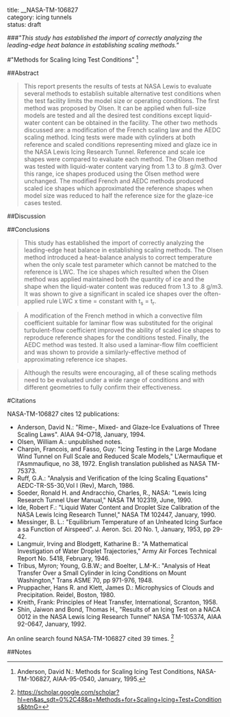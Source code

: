 title: __NASA-TM-106827    
category: icing tunnels  
status: draft  

###_"This study has established the import of correctly analyzing the leading-edge heat balance in establishing scaling methods."_  

#"Methods for Scaling Icing Test Conditions" [^1]  

##Abstract  

>This report presents the results of tests at NASA Lewis to evaluate
several methods to establish suitable alternative test conditions
when the test facility limits the model size or operating conditions.
The first method was proposed by Olsen. It can be applied when
full-size models are tested and all the desired test conditions except
liquid-water content can be obtained in the facility.
The other two
methods discussed are: a modification of the French scaling law
and the AEDC scaling method. Icing tests were made with
cylinders at both reference and scaled conditions representing
mixed and glaze ice in the NASA Lewis Icing Research Tunnel.
Reference and scale ice shapes were compared to evaluate each
method. The Olsen method was tested with liquid-water content
varying from 1.3 to .8 g/m<up>3</sup>. Over this range, ice shapes produced
using the Olsen method were unchanged. 
The modified French and
AEDC methods produced scaled ice shapes which approximated
the reference
shapes when model size was reduced to half the
reference size for the glaze-ice cases tested.

##Discussion  




##Conclusions 

>This study has established the import of correctly analyzing 
the leading-edge heat balance in establishing scaling methods. The
Olsen method introduced a heat-balance analysis to correct
temperature when the only scale test parameter which cannot be
matched to the reference is LWC. The ice shapes which resulted
when the Olsen method was applied maintained both the quantity
of ice and the shape when the liquid-water content was reduced
from 1.3 to .8 g/m3. It was shown to give a significant
in scaled ice shapes over the often-applied rule LWC
x time = constant with t<sub>s</sub> = t<sub>r</sub>.

>A modification of the French method in which a convective film
coefficient suitable for laminar flow was substituted for the original
turbulent-flow coefficient improved the ability of scaled ice shapes
to reproduce reference shapes for the conditions tested. Finally, the
AEDC method was tested. It also used a laminar-flow film
coefficient and was shown to provide a similarly-effective method
of approximating reference ice shapes.

>Although the results were encouraging, 
all of these scaling methods
need to be evaluated under a wide range of conditions and with
different geometries to fully confirm their effectiveness.  

#Citations  

NASA-TM-106827 cites 12 publications: 

- Anderson, David N.: "Rime-, Mixed- and Glaze-Ice Evaluations of Three Scaling Laws". AIAA 94-O718, January, 1994.  
- Olsen, William A.: unpublished notes.  
- Charpin, Francois, and Fasso, Guy: "Icing Testing in the Large Modane Wind Tunnel on Full Scale and Reduced Scale Models," L'Aermaufique et l'Asmmaufique, no 38, 1972. English translation published as NASA TM-75373.  
- Ruff, G.A.: "Analysis and Verification of the Icing Scaling Equations" AEDC-TR-S5-30,Vol I (Rev), March, 1986.  
- Soeder, Ronald H. and Andracchio, Charles, R., NASA: "Lewis Icing Research Tunnel User Manual," NASA TM 102319, June, 1990.  
- Ide, Robert F.: "Liquid Water Content and Droplet Size Calibration of the NASA Lewis Icing Research Tunnel," NASA TM 102447, January, 1990.  
- Messinger, B. L.: "Equilibrium Temperature of an Unheated Icing Surface a sa Function of Airspeed". J. Aeron. Sci. 20 No. 1, January, 1953, pp 29-42.  
- Langmuir, Irving and Blodgett, Katharine B.: "A Mathematical Investigation of Water Droplet Trajectories," Army Air Forces Technical Report No. 5418, February, 1946.  
- Tribus, Myron; Young, G.B.W.; and Boelter, L.M-K.: "Analysis of Heat Transfer Over a Small Cylinder in Icing Conditions on Mount Washington," Trans ASME 70, pp 971-976, 1948.  
- Pruppacher, Hans R. and Klett, James D.: Microphysics of Clouds and Precipitation. Reidel, Boston, 1980.  
- Kreith, Frank: Principles of Heat Transfer, International, Scranton, 1958.  
- Shin, Jaiwon and Bond, Thomas H., "Results of an Icing Test on a NACA 0012 in the NASA Lewis Icing Research Tunnel" NASA TM-105374, AIAA 92-0647, January, 1992.  

An online search found NASA-TM-106827 cited 39 times. [^2]  

##Notes

[^1]: Anderson, David N.: Methods for Scaling Icing Test Conditions, NASA-TM-106827, AIAA-95-0540, January, 1995.  
[^2]: https://scholar.google.com/scholar?hl=en&as_sdt=0%2C48&q=Methods+for+Scaling+Icing+Test+Conditions&btnG=  

